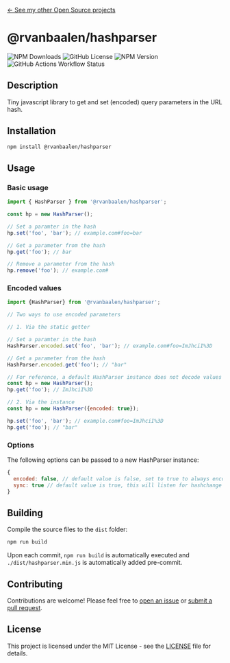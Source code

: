 [&larr; See my other Open Source projects](https://robinvanbaalen.nl)

# @rvanbaalen/hashparser
![NPM Downloads](https://img.shields.io/npm/d18m/%40rvanbaalen%2Fhashparser)
![GitHub License](https://img.shields.io/github/license/rvanbaalen/hashparser)
![NPM Version](https://img.shields.io/npm/v/%40rvanbaalen%2Fhashparser)
![GitHub Actions Workflow Status](https://img.shields.io/github/actions/workflow/status/rvanbaalen/hashparser/npm-run-tests.yml?label=run%20tests)

## Description

Tiny javascript library to get and set (encoded) query parameters in the URL hash.

## Installation

```bash
npm install @rvanbaalen/hashparser
```

## Usage

### Basic usage

```js
import { HashParser } from '@rvanbaalen/hashparser';

const hp = new HashParser();

// Set a paramter in the hash
hp.set('foo', 'bar'); // example.com#foo=bar

// Get a parameter from the hash
hp.get('foo'); // bar

// Remove a parameter from the hash
hp.remove('foo'); // example.com#

```

### Encoded values

```js
import {HashParser} from '@rvanbaalen/hashparser';

// Two ways to use encoded parameters

// 1. Via the static getter

// Set a paramter in the hash
HashParser.encoded.set('foo', 'bar'); // example.com#foo=ImJhciI%3D

// Get a parameter from the hash
HashParser.encoded.get('foo'); // "bar"

// For reference, a default HashParser instance does not decode values
const hp = new HashParser();
hp.get('foo'); // ImJhciI%3D

// 2. Via the instance
const hp = new HashParser({encoded: true});

hp.set('foo', 'bar'); // example.com#foo=ImJhciI%3D
hp.get('foo'); // "bar"
```

### Options

The following options can be passed to a new HashParser instance:

```js
{
  encoded: false, // default value is false, set to true to always encode values
  sync: true // default value is true, this will listen for hashchange events on the window object and update the internal dataset.
}
```

## Building

Compile the source files to the `dist` folder:

```bash
npm run build
```

Upon each commit, `npm run build` is automatically 
executed and `./dist/hashparser.min.js` is automatically added pre-commit.

## Contributing

Contributions are welcome! Please feel free to [open an issue](https://github.com/rvanbaalen/hashparser/issues) or [submit a pull request](https://github.com/rvanbaalen/hashparser/pulls).

## License

This project is licensed under the MIT License - see the [LICENSE](https://github.com/rvanbaalen/hashparser/blob/main/LICENSE) file for details.
